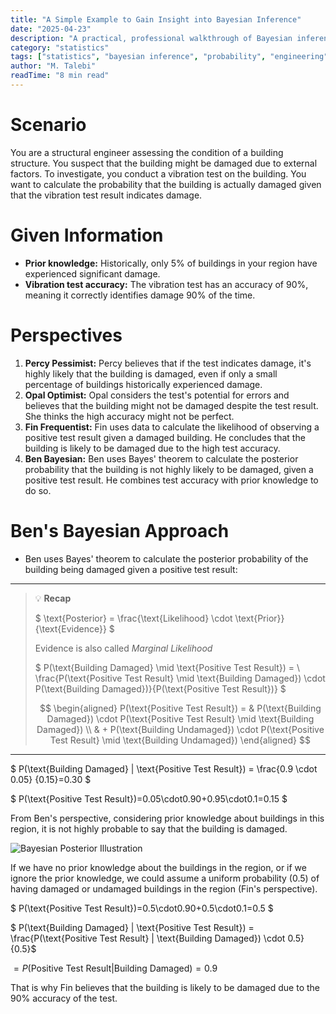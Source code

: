 ```yaml
---
title: "A Simple Example to Gain Insight into Bayesian Inference"
date: "2025-04-23"
description: "A practical, professional walkthrough of Bayesian inference in structural engineering, with a real-world scenario and step-by-step calculation."
category: "statistics"
tags: ["statistics", "bayesian inference", "probability", "engineering", "case study"]
author: "M. Talebi"
readTime: "8 min read"
---
```


# Scenario

You are a structural engineer assessing the condition of a building structure. You suspect that the building might be damaged due to external factors. To investigate, you conduct a vibration test on the building. You want to calculate the probability that the building is actually damaged given that the vibration test result indicates damage.

# Given Information

- **Prior knowledge:** Historically, only 5% of buildings in your region have experienced significant damage.
- **Vibration test accuracy:** The vibration test has an accuracy of 90%, meaning it correctly identifies damage 90% of the time.

# Perspectives

1. **Percy Pessimist:** Percy believes that if the test indicates damage, it's highly likely that the building is damaged, even if only a small percentage of buildings historically experienced damage.
2. **Opal Optimist:** Opal considers the test's potential for errors and believes that the building might not be damaged despite the test result. She thinks the high accuracy might not be perfect.
3. **Fin Frequentist:** Fin uses data to calculate the likelihood of observing a positive test result given a damaged building. He concludes that the building is likely to be damaged due to the high test accuracy.
4. **Ben Bayesian:** Ben uses Bayes' theorem to calculate the posterior probability that the building is not highly likely to be damaged, given a positive test result. He combines test accuracy with prior knowledge to do so.

# Ben's Bayesian Approach

- Ben uses Bayes' theorem to calculate the posterior probability of the building being damaged given a positive test result:

---

> 💡 **Recap**
> 
> $ \text{Posterior} = \frac{\text{Likelihood} \cdot \text{Prior}}{\text{Evidence}} $
> 
> Evidence is also called *Marginal Likelihood*
> 
> $ P(\text{Building Damaged} \mid \text{Positive Test Result}) = \\
> \frac{P(\text{Positive Test Result} \mid \text{Building Damaged}) \cdot P(\text{Building Damaged})}{P(\text{Positive Test Result})} $
> 
> $$
> \begin{aligned}
>   P(\text{Positive Test Result}) = & P(\text{Building Damaged}) \cdot P(\text{Positive Test Result} \mid \text{Building Damaged}) \\
>   & + P(\text{Building Undamaged}) \cdot P(\text{Positive Test Result} \mid \text{Building Undamaged})
> \end{aligned}
> $$

---

$ P(\text{Building Damaged} | \text{Positive Test Result}) = \frac{0.9 \cdot 0.05} {0.15}=0.30 $

$ P(\text{Positive Test Result})=0.05\cdot0.90+0.95\cdot0.1=0.15 $

From Ben's perspective, considering prior knowledge about buildings in this region, it is not highly probable to say that the building is damaged.

![Bayesian Posterior Illustration](https://raw.githubusercontent.com/MTalebi/WebSite-Bloges/main/images/post-2/image-3.png)

If we have no prior knowledge about the buildings in the region, or if we ignore the prior knowledge, we could assume a uniform probability (0.5) of having damaged or undamaged buildings in the region (Fin's perspective).

$ P(\text{Positive Test Result})=0.5\cdot0.90+0.5\cdot0.1=0.5 $

$ P(\text{Building Damaged} | \text{Positive Test Result}) = \frac{P(\text{Positive Test Result} | \text{Building Damaged}) \cdot 0.5} {0.5}$

$=P(\text{Positive Test Result} | \text{Building Damaged})=0.9$

That is why Fin believes that the building is likely to be damaged due to the 90% accuracy of the test. 
